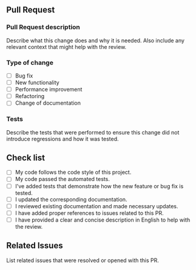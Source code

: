 ## Pull Request

### Pull Request description
Describe what this change does and why it is needed. Also include any relevant context that might help with the review.

### Type of change
- [ ] Bug fix
- [ ] New functionality
- [ ] Performance improvement
- [ ] Refactoring
- [ ] Change of documentation

### Tests

Describe the tests that were performed to ensure this change did not introduce regressions and how it was tested.

## Check list

- [ ] My code follows the code style of this project.
- [ ] My code passed the automated tests.
- [ ] I've added tests that demonstrate how the new feature or bug fix is tested.
- [ ] I updated the corresponding documentation.
- [ ] I reviewed existing documentation and made necessary updates.
- [ ] I have added proper references to issues related to this PR.
- [ ] I have provided a clear and concise description in English to help with the review.

## Related Issues

List related issues that were resolved or opened with this PR.